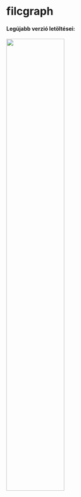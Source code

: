 # filcgraph
#### Legújabb verzió letöltései:

<img src="https://files.foxyn.net/Filc/graph.png" width="55%">
